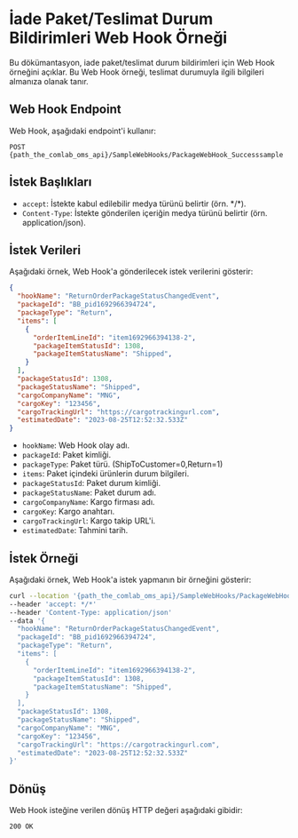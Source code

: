 # İade Paket/Teslimat Durum Bildirimleri Web Hook Örneği

Bu dökümantasyon, iade paket/teslimat durum bildirimleri için Web Hook örneğini açıklar. Bu Web Hook örneği, teslimat durumuyla ilgili bilgileri almanıza olanak tanır.

## Web Hook Endpoint

Web Hook, aşağıdaki endpoint'i kullanır:

```plaintext
POST {path_the_comlab_oms_api}/SampleWebHooks/PackageWebHook_Successsample
```

## İstek Başlıkları

- `accept`: İstekte kabul edilebilir medya türünü belirtir (örn. \*/\*).
- `Content-Type`: İstekte gönderilen içeriğin medya türünü belirtir (örn. application/json).

## İstek Verileri

Aşağıdaki örnek, Web Hook'a gönderilecek istek verilerini gösterir:

```json
{
  "hookName": "ReturnOrderPackageStatusChangedEvent",
  "packageId": "BB_pid1692966394724",
  "packageType": "Return",
  "items": [
    {
      "orderItemLineId": "item1692966394138-2",
      "packageItemStatusId": 1308,
      "packageItemStatusName": "Shipped",      
    }
  ],
  "packageStatusId": 1308,
  "packageStatusName": "Shipped",    
  "cargoCompanyName": "MNG",
  "cargoKey": "123456",
  "cargoTrackingUrl": "https://cargotrackingurl.com",
  "estimatedDate": "2023-08-25T12:52:32.533Z"
}
```

- `hookName`: Web Hook olay adı.
- `packageId`: Paket kimliği.
- `packageType`: Paket türü. (ShipToCustomer=0,Return=1)
- `items`: Paket içindeki ürünlerin durum bilgileri.
- `packageStatusId`: Paket durum kimliği.
- `packageStatusName`: Paket durum adı.
- `cargoCompanyName`: Kargo firması adı.
- `cargoKey`: Kargo anahtarı.
- `cargoTrackingUrl`: Kargo takip URL'i.
- `estimatedDate`: Tahmini tarih.

## İstek Örneği

Aşağıdaki örnek, Web Hook'a istek yapmanın bir örneğini gösterir:

```bash
curl --location '{path_the_comlab_oms_api}/SampleWebHooks/PackageWebHook_Successsample' 
--header 'accept: */*' 
--header 'Content-Type: application/json' 
--data '{
  "hookName": "ReturnOrderPackageStatusChangedEvent",
  "packageId": "BB_pid1692966394724",
  "packageType": "Return",
  "items": [
    {
      "orderItemLineId": "item1692966394138-2",
      "packageItemStatusId": 1308,
      "packageItemStatusName": "Shipped",      
    }
  ],
  "packageStatusId": 1308,
  "packageStatusName": "Shipped",    
  "cargoCompanyName": "MNG",
  "cargoKey": "123456",
  "cargoTrackingUrl": "https://cargotrackingurl.com",
  "estimatedDate": "2023-08-25T12:52:32.533Z"
}'
```

## Dönüş

Web Hook isteğine verilen dönüş HTTP değeri aşağıdaki gibidir:

```plaintext
200 OK
```
